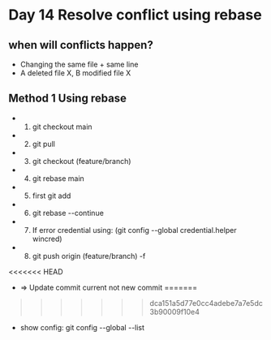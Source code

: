 # Day 14 Resolve conflict using rebase
## when will conflicts happen?
- Changing the same file + same line
- A deleted file X, B modified file X
## Method 1 Using rebase
- 1. git checkout main
- 2. git pull
- 3. git checkout (feature/branch)
- 4. git rebase main
- 5. first git add
- 6. git rebase --continue
- 7. If error credential using: (git config --global credential.helper wincred)
- 8.  git push origin (feature/branch) -f

<<<<<<< HEAD
- => Update commit current not new commit
=======
>>>>>>> dca151a5d77e0cc4adebe7a7e5dc3b90009f10e4
- show config: git config --global --list
